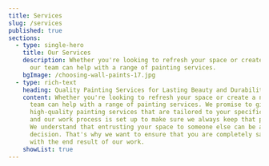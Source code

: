 ```yaml
---
title: Services
slug: /services
published: true
sections:
  - type: single-hero
    title: Our Services
    description: Whether you're looking to refresh your space or create a new look,
      our team can help with a range of painting services.
    bgImage: /choosing-wall-paints-17.jpg
  - type: rich-text
    heading: Quality Painting Services for Lasting Beauty and Durability.
    content: Whether you're looking to refresh your space or create a new look, our
      team can help with a range of painting services. We promise to give you
      high-quality painting services that are tailored to your specific needs,
      and our work process is set up to make sure we always keep that promise.
      We understand that entrusting your space to someone else can be a big
      decision. That's why we want to ensure that you are completely satisfied
      with the end result of our work.
    showList: true
---
```

